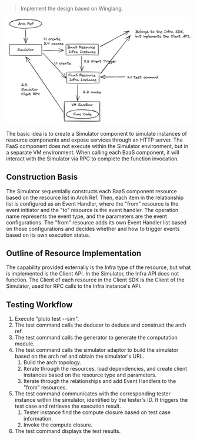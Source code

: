 > Implement the design based on Winglang.

![Simulator Design](../../../assets/simulator-design.png)

The basic idea is to create a Simulator component to simulate instances of resource components and expose services through an HTTP server. The FaaS component does not execute within the Simulator environment, but in a separate VM environment. When calling each BaaS component, it will interact with the Simulator via RPC to complete the function invocation.

## Construction Basis

The Simulator sequentially constructs each BaaS component resource based on the resource list in Arch Ref. Then, each item in the relationship list is configured as an Event Handler, where the "from" resource is the event initiator and the "to" resource is the event handler. The operation name represents the event type, and the parameters are the event configurations. The "from" resource adds its own Event Handler list based on these configurations and decides whether and how to trigger events based on its own execution status.

## Outline of Resource Implementation

The capability provided externally is the Infra type of the resource, but what is implemented is the Client API. In the Simulator, the Infra API does not function. The Client of each resource in the Client SDK is the Client of the Simulator, used for RPC calls to the Infra instance's API.

## Testing Workflow

1. Execute "pluto test --sim".
2. The test command calls the deducer to deduce and construct the arch ref.
3. The test command calls the generator to generate the computation module.
4. The test command calls the simulator adaptor to build the simulator based on the arch ref and obtain the simulator's URL.
   1. Build the arch topology.
   2. Iterate through the resources, load dependencies, and create client instances based on the resource type and parameters.
   3. Iterate through the relationships and add Event Handlers to the "from" resources.
5. The test command communicates with the corresponding tester instance within the simulator, identified by the tester's ID. It triggers the test case and retrieves the execution result.
   1. Tester instance find the compute closure based on test case information.
   2. Invoke the compute closure.
6. The test command displays the test results.
